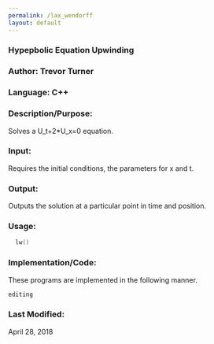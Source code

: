 ```yaml
---
permalink: /lax_wendorff
layout: default
---
```


### Hypepbolic Equation Upwinding
### Author: Trevor Turner
### Language: C++

### Description/Purpose: 
Solves a U_t+2*U_x=0 equation.

### Input:
Requires the initial conditions, the parameters for x and t.

### Output: 
Outputs the solution at a particular point in time and position.

### Usage:

```c++
  lw()
```


### Implementation/Code:
These programs are implemented in the following manner. 

```c++
editing
```


### Last Modified:
April 28, 2018
